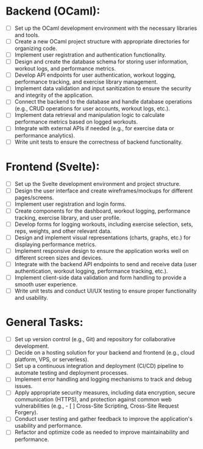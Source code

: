 # Backend (OCaml):

- [ ] Set up the OCaml development environment with the necessary libraries and tools.
- [ ] Create a new OCaml project structure with appropriate directories for organizing code.
- [ ] Implement user registration and authentication functionality.
- [ ] Design and create the database schema for storing user information, workout logs, and performance metrics.
- [ ] Develop API endpoints for user authentication, workout logging, performance tracking, and exercise library management.
- [ ] Implement data validation and input sanitization to ensure the security and integrity of the application.
- [ ] Connect the backend to the database and handle database operations (e.g., CRUD operations for user accounts, workout logs, etc.).
- [ ] Implement data retrieval and manipulation logic to calculate performance metrics based on logged workouts.
- [ ] Integrate with external APIs if needed (e.g., for exercise data or performance analytics).
- [ ] Write unit tests to ensure the correctness of backend functionality.

# Frontend (Svelte):

- [ ] Set up the Svelte development environment and project structure.
- [ ] Design the user interface and create wireframes/mockups for different pages/screens.
- [ ] Implement user registration and login forms.
- [ ] Create components for the dashboard, workout logging, performance tracking, exercise library, and user profile.
- [ ] Develop forms for logging workouts, including exercise selection, sets, reps, weights, and other relevant data.
- [ ] Design and implement visual representations (charts, graphs, etc.) for displaying performance metrics.
- [ ] Implement responsive design to ensure the application works well on different screen sizes and devices.
- [ ] Integrate with the backend API endpoints to send and receive data (user authentication, workout logging, performance tracking, etc.).
- [ ] Implement client-side data validation and form handling to provide a smooth user experience.
- [ ] Write unit tests and conduct UI/UX testing to ensure proper functionality and usability.

# General Tasks:

- [ ] Set up version control (e.g., Git) and repository for collaborative development.
- [ ] Decide on a hosting solution for your backend and frontend (e.g., cloud platform, VPS, or serverless).
- [ ] Set up a continuous integration and deployment (CI/CD) pipeline to automate testing and deployment processes.
- [ ] Implement error handling and logging mechanisms to track and debug issues.
- [ ] Apply appropriate security measures, including data encryption, secure communication (HTTPS), and protection against common web vulnerabilities (e.g., - [ ] Cross-Site Scripting, Cross-Site Request Forgery).
- [ ] Conduct user testing and gather feedback to improve the application's usability and performance.
- [ ] Refactor and optimize code as needed to improve maintainability and performance.